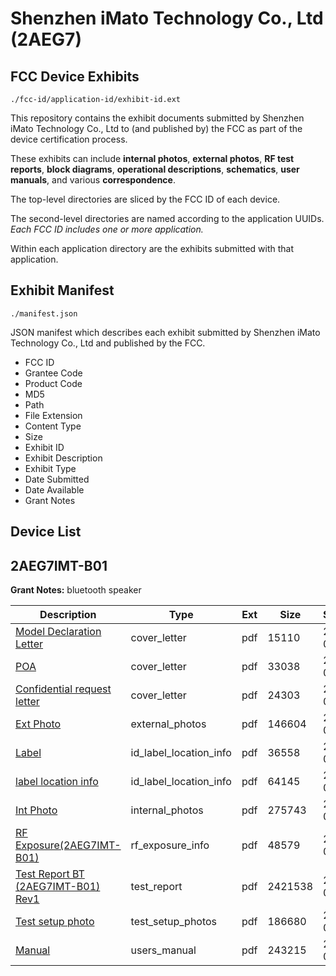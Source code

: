 # Shenzhen iMato Technology Co., Ltd (2AEG7)
## FCC Device Exhibits

```
./fcc-id/application-id/exhibit-id.ext
```

This repository contains the exhibit documents submitted by Shenzhen iMato Technology Co., Ltd to (and published by) the FCC as part of the device certification process.

These exhibits can include **internal photos**, **external photos**, **RF test reports**, **block diagrams**, **operational descriptions**, **schematics**, **user manuals**, and various **correspondence**.

The top-level directories are sliced by the FCC ID of each device.

The second-level directories are named according to the application UUIDs. *Each FCC ID includes one or more application.*

Within each application directory are the exhibits submitted with that application. 

## Exhibit Manifest

```
./manifest.json
```

JSON manifest which describes each exhibit submitted by Shenzhen iMato Technology Co., Ltd and published by the FCC.

- FCC ID
- Grantee Code
- Product Code
- MD5
- Path
- File Extension
- Content Type
- Size
- Exhibit ID
- Exhibit Description
- Exhibit Type
- Date Submitted
- Date Available
- Grant Notes

## Device List
## 2AEG7IMT-B01
**Grant Notes:** bluetooth speaker

| Description | Type | Ext | Size | Submitted | Available |
| ----------- | ---- | --- | ---- | --------- | --------- |
| [Model Declaration Letter](2AEG7IMT-B01/958c8493ac1d3999a8c302772bc0a5a6/2579647.pdf) | cover_letter | pdf | 15110 | 2015-04-09 | 2015-04-10 |
| [POA](2AEG7IMT-B01/958c8493ac1d3999a8c302772bc0a5a6/2579648.pdf) | cover_letter | pdf | 33038 | 2015-04-09 | 2015-04-10 |
| [Confidential request letter](2AEG7IMT-B01/958c8493ac1d3999a8c302772bc0a5a6/2579649.pdf) | cover_letter | pdf | 24303 | 2015-04-09 | 2015-04-10 |
| [Ext Photo](2AEG7IMT-B01/958c8493ac1d3999a8c302772bc0a5a6/2579653.pdf) | external_photos | pdf | 146604 | 2015-04-09 | 2015-04-10 |
| [Label](2AEG7IMT-B01/958c8493ac1d3999a8c302772bc0a5a6/2579655.pdf) | id_label_location_info | pdf | 36558 | 2015-04-09 | 2015-04-10 |
| [label location info](2AEG7IMT-B01/958c8493ac1d3999a8c302772bc0a5a6/2579656.pdf) | id_label_location_info | pdf | 64145 | 2015-04-09 | 2015-04-10 |
| [Int Photo](2AEG7IMT-B01/958c8493ac1d3999a8c302772bc0a5a6/2579654.pdf) | internal_photos | pdf | 275743 | 2015-04-09 | 2015-04-10 |
| [RF Exposure(2AEG7IMT-B01)](2AEG7IMT-B01/958c8493ac1d3999a8c302772bc0a5a6/2579650.pdf) | rf_exposure_info | pdf | 48579 | 2015-04-09 | 2015-04-10 |
| [Test Report BT (2AEG7IMT-B01) Rev1](2AEG7IMT-B01/958c8493ac1d3999a8c302772bc0a5a6/2579651.pdf) | test_report | pdf | 2421538 | 2015-04-09 | 2015-04-10 |
| [Test setup photo](2AEG7IMT-B01/958c8493ac1d3999a8c302772bc0a5a6/2579652.pdf) | test_setup_photos | pdf | 186680 | 2015-04-09 | 2015-04-10 |
| [Manual](2AEG7IMT-B01/958c8493ac1d3999a8c302772bc0a5a6/2579657.pdf) | users_manual | pdf | 243215 | 2015-04-09 | 2015-04-10 |
